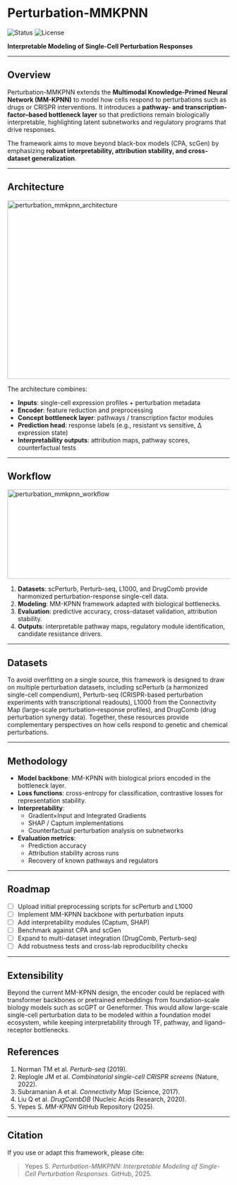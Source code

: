 # Perturbation-MMKPNN
![Status](https://img.shields.io/badge/Status-In%20Progress-yellow)
![License](https://img.shields.io/badge/License-MIT-green)

**Interpretable Modeling of Single-Cell Perturbation Responses**

---

## Overview
Perturbation-MMKPNN extends the **Multimodal Knowledge-Primed Neural Network (MM-KPNN)** to model how cells respond to perturbations such as drugs or CRISPR interventions. It introduces a **pathway- and transcription-factor–based bottleneck layer** so that predictions remain biologically interpretable, highlighting latent subnetworks and regulatory programs that drive responses.  

The framework aims to move beyond black-box models (CPA, scGen) by emphasizing **robust interpretability, attribution stability, and cross-dataset generalization**.

---

## Architecture
<img width="817" height="405" alt="perturbation_mmkpnn_architecture" src="https://github.com/user-attachments/assets/4ca345b8-e2ce-400b-997b-193eb1629920" />

The architecture combines:
- **Inputs**: single-cell expression profiles + perturbation metadata  
- **Encoder**: feature reduction and preprocessing  
- **Concept bottleneck layer**: pathways / transcription factor modules  
- **Prediction head**: response labels (e.g., resistant vs sensitive, Δ expression state)  
- **Interpretability outputs**: attribution maps, pathway scores, counterfactual tests  

---

## Workflow
<img width="898" height="203" alt="perturbation_mmkpnn_workflow" src="https://github.com/user-attachments/assets/e45052ac-5d57-4ec0-834d-25f9db11769c" />

1. **Datasets**: scPerturb, Perturb-seq, L1000, and DrugComb provide harmonized perturbation-response single-cell data.  
2. **Modeling**: MM-KPNN framework adapted with biological bottlenecks.  
3. **Evaluation**: predictive accuracy, cross-dataset validation, attribution stability.  
4. **Outputs**: interpretable pathway maps, regulatory module identification, candidate resistance drivers.  

---

## Datasets
To avoid overfitting on a single source, this framework is designed to draw on multiple perturbation datasets, including scPerturb (a harmonized single-cell compendium), Perturb-seq (CRISPR-based perturbation experiments with transcriptional readouts), L1000 from the Connectivity Map (large-scale perturbation–response profiles), and DrugComb (drug perturbation synergy data). Together, these resources provide complementary perspectives on how cells respond to genetic and chemical perturbations.
 
---

## Methodology
- **Model backbone**: MM-KPNN with biological priors encoded in the bottleneck layer.  
- **Loss functions**: cross-entropy for classification, contrastive losses for representation stability.  
- **Interpretability**:  
  - Gradient×Input and Integrated Gradients  
  - SHAP / Captum implementations  
  - Counterfactual perturbation analysis on subnetworks  
- **Evaluation metrics**:  
  - Prediction accuracy  
  - Attribution stability across runs  
  - Recovery of known pathways and regulators  

---

## Roadmap
- [ ] Upload initial preprocessing scripts for scPerturb and L1000  
- [ ] Implement MM-KPNN backbone with perturbation inputs  
- [ ] Add interpretability modules (Captum, SHAP)  
- [ ] Benchmark against CPA and scGen  
- [ ] Expand to multi-dataset integration (DrugComb, Perturb-seq)  
- [ ] Add robustness tests and cross-lab reproducibility checks  

---
## Extensibility
Beyond the current MM-KPNN design, the encoder could be replaced with transformer backbones or pretrained embeddings from foundation-scale biology models such as scGPT or Geneformer. This would allow large-scale single-cell perturbation data to be modeled within a foundation model ecosystem, while keeping interpretability through TF, pathway, and ligand–receptor bottlenecks.


## References
1. Norman TM et al. *Perturb-seq* (2019).  
2. Replogle JM et al. *Combinatorial single-cell CRISPR screens* (Nature, 2022).  
3. Subramanian A et al. *Connectivity Map* (Science, 2017).  
4. Liu Q et al. *DrugCombDB* (Nucleic Acids Research, 2020).  
5. Yepes S. *MM-KPNN* GitHub Repository (2025).  

---

## Citation
If you use or adapt this framework, please cite:

> Yepes S. *Perturbation-MMKPNN: Interpretable Modeling of Single-Cell Perturbation Responses*. GitHub, 2025.
